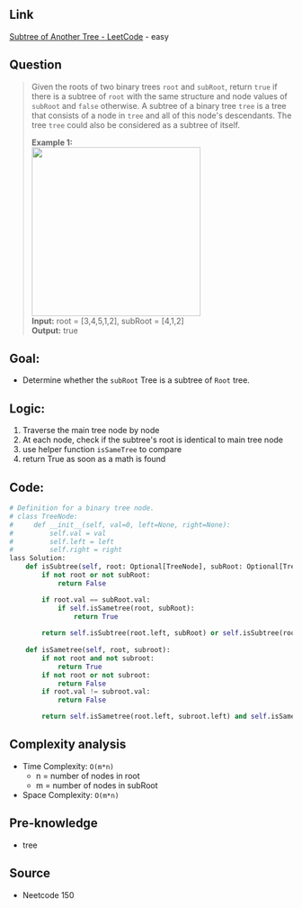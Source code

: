 ## Link
[Subtree of Another Tree - LeetCode](https://leetcode.com/problems/subtree-of-another-tree/description/) - easy
## Question
>Given the roots of two binary trees `root` and `subRoot`, return `true` if there is a subtree of `root` with the same structure and node values of `subRoot` and `false` otherwise. A subtree of a binary tree `tree` is a tree that consists of a node in `tree` and all of this node's descendants. The tree `tree` could also be considered as a subtree of itself.
>
>**Example 1:**<br>
> <img src="pic/pic_572.Subtree_of_Another_Tree.png" width="300"/><br>
>**Input:** root = [3,4,5,1,2], subRoot = [4,1,2]<br>
>**Output:** true<br>
## Goal:
-  Determine whether the `subRoot` Tree is a subtree of `Root` tree.
## Logic:
1. Traverse the main tree node by node
2. At each node, check if the subtree's root is identical to main tree node
3. use helper function `isSameTree` to compare
4. return True as soon as a math is found
## Code:
```python
# Definition for a binary tree node.
# class TreeNode:
#     def __init__(self, val=0, left=None, right=None):
#         self.val = val
#         self.left = left
#         self.right = right
lass Solution:
    def isSubtree(self, root: Optional[TreeNode], subRoot: Optional[TreeNode]) -> bool:
        if not root or not subRoot:
            return False

        if root.val == subRoot.val:
            if self.isSametree(root, subRoot):
                return True
        
        return self.isSubtree(root.left, subRoot) or self.isSubtree(root.right, subRoot)
    
    def isSametree(self, root, subroot):
        if not root and not subroot:
            return True
        if not root or not subroot:
            return False
        if root.val != subroot.val:
            return False 

        return self.isSametree(root.left, subroot.left) and self.isSametree(root.right, subroot.right)
```

## Complexity analysis
- Time Complexity: `O(m*n)`<br>
    - n = number of nodes in root
    - m = number of nodes in subRoot
- Space Complexity: `O(m*n)`

## Pre-knowledge
- tree

## Source
- Neetcode 150
